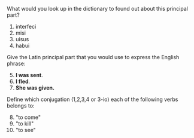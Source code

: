 

What would you look up in the dictionary to found out about this principal part?


1. interfeci
2. misi
3. uisus
4. habui


Give the Latin principal part that you would use to express the English phrase:

5. **I was sent**.
6. **I fled**.
7. **She was given.**

Define which conjugation (1,2,3,4 or 3-io) each of the following verbs belongs to:

8. "to come"
9. "to kill"
10. "to see"
